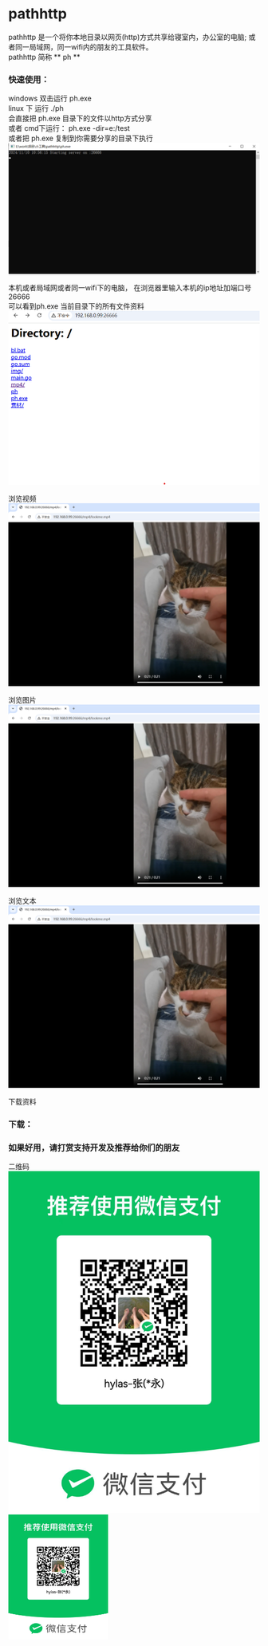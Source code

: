 # pathhttp
pathhttp 是一个将你本地目录以网页(http)方式共享给寝室内，办公室的电脑; 或者同一局域网，同一wifi内的朋友的工具软件。   
pathhttp 简称 ** ph **


### 快速使用：
windows 双击运行 ph.exe     
linux 下 运行 ./ph  
会直接把 ph.exe 目录下的文件以http方式分享  
或者 cmd下运行：  ph.exe -dir=e:/test   
或者把 ph.exe 复制到你需要分享的目录下执行  
![目录下所有文件](https://github.com/284851828/pathhttp/blob/main/other/step01.png)    

本机或者局域网或者同一wifi下的电脑， 在浏览器里输入本机的ip地址加端口号 26666  
可以看到ph.exe 当前目录下的所有文件资料  
![目录下所有文件](https://github.com/284851828/pathhttp/blob/main/other/step02.png)

浏览视频
![目录下所有文件](https://github.com/284851828/pathhttp/blob/main/other/step_mp4.png)

浏览图片
![目录下所有文件](https://github.com/284851828/pathhttp/blob/main/other/step_mp4.png)

浏览文本
![目录下所有文件](https://github.com/284851828/pathhttp/blob/main/other/step_mp4.png)

下载资料


### 下载：


### 如果好用，请打赏支持开发及推荐给你们的朋友
二维码
![随意打赏](https://github.com/284851828/pathhttp/blob/main/other/weichat_pay.jpg)
<img src="https://github.com/284851828/pathhttp/blob/main/other/weichat_pay.jpg" alt="随意打赏" width="200" height="250" />


